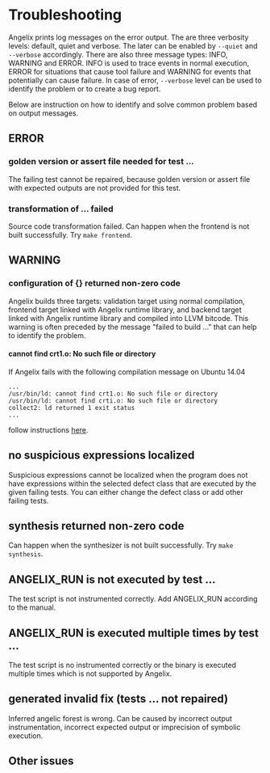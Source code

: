 # Troubleshooting #

Angelix prints log messages on the error output. The are three verbosity levels: default, quiet and verbose. The later can be enabled by `--quiet` and `--verbose` accordingly. There are also three message types: INFO, WARNING and ERROR. INFO is used to trace events in normal execution, ERROR for situations that cause tool failure and WARNING for events that potentially can cause failure. In case of error, `--verbose` level can be used to identify the problem or to create a bug report.

Below are instruction on how to identify and solve common problem based on output messages.

## ERROR ##

### golden version or assert file needed for test ... ###

The failing test cannot be repaired, because golden version or assert file with expected outputs are not provided for this test.

### transformation of ... failed ###

Source code transformation failed. Can happen when the frontend is not built successfully. Try `make frontend`.

## WARNING ##

### configuration of {} returned non-zero code ###

Angelix builds three targets: validation target using normal compilation, frontend target linked with Angelix runtime library, and backend target linked with Angelix runtime library and compiled into LLVM bitcode. This warning is often preceded by the message "failed to build ..." that can help to identify the problem.

#### cannot find crt1.o: No such file or directory ####

If Angelix fails with the following compilation message on Ubuntu 14.04

    ...
    /usr/bin/ld: cannot find crt1.o: No such file or directory
    /usr/bin/ld: cannot find crti.o: No such file or directory
    collect2: ld returned 1 exit status
    ...

follow instructions [here](https://stackoverflow.com/questions/6329887/compiling-problems-cannot-find-crt1-o).

## no suspicious expressions localized ##

Suspicious expressions cannot be localized when the program does not have expressions within the selected defect class that are executed by the given failing tests. You can either change the defect class or add other failing tests. 

## synthesis returned non-zero code ##

Can happen when the synthesizer is not built successfully. Try `make synthesis`.

## ANGELIX_RUN is not executed by test ... ##

The test script is not instrumented correctly. Add ANGELIX_RUN according to the manual.

## ANGELIX_RUN is executed multiple times by test ... ##

The test script is no instrumented correctly or the binary is executed multiple times which is not supported by Angelix.

## generated invalid fix (tests ... not repaired) ##

Inferred angelic forest is wrong. Can be caused by incorrect output instrumentation, incorrect expected output or imprecision of symbolic execution.

## Other issues ##
